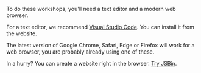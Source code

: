 To do these workshops, you'll need a text editor and a modern web browser.

For a text editor, we recommend [Visual Studio Code](https://code.visualstudio.com/). You can install it from the website.

The latest version of Google Chrome, Safari, Edge or Firefox will work for a web browser, you are probably already using one of these.

In a hurry? You can create a website right in the browser. [Try JSBin](https://jsbin.com).
